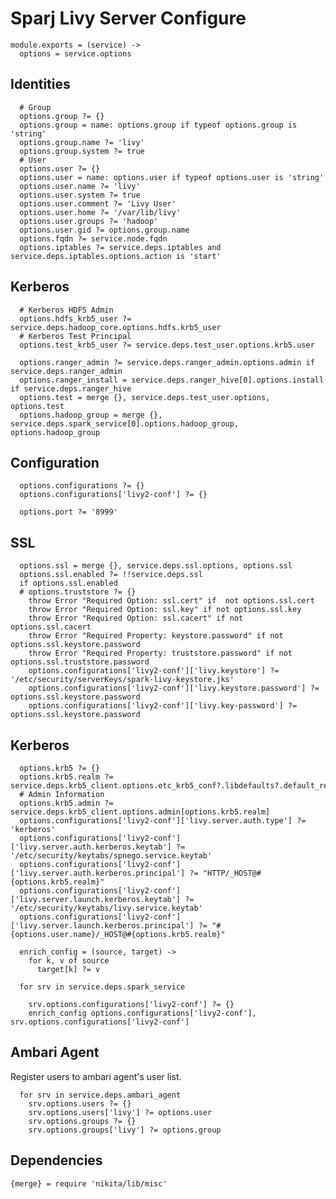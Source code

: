 
# Sparj Livy Server Configure

    module.exports = (service) ->
      options = service.options

## Identities

      # Group
      options.group ?= {}
      options.group = name: options.group if typeof options.group is 'string'
      options.group.name ?= 'livy'
      options.group.system ?= true
      # User
      options.user ?= {}
      options.user = name: options.user if typeof options.user is 'string'
      options.user.name ?= 'livy'
      options.user.system ?= true
      options.user.comment ?= 'Livy User'
      options.user.home ?= '/var/lib/livy'
      options.user.groups ?= 'hadoop'
      options.user.gid ?= options.group.name
      options.fqdn ?= service.node.fqdn
      options.iptables ?= service.deps.iptables and service.deps.iptables.options.action is 'start'

## Kerberos

      # Kerberos HDFS Admin
      options.hdfs_krb5_user ?= service.deps.hadoop_core.options.hdfs.krb5_user
      # Kerberos Test Principal
      options.test_krb5_user ?= service.deps.test_user.options.krb5.user

      options.ranger_admin ?= service.deps.ranger_admin.options.admin if service.deps.ranger_admin
      options.ranger_install = service.deps.ranger_hive[0].options.install if service.deps.ranger_hive
      options.test = merge {}, service.deps.test_user.options, options.test
      options.hadoop_group = merge {}, service.deps.spark_service[0].options.hadoop_group, options.hadoop_group

## Configuration

      options.configurations ?= {}
      options.configurations['livy2-conf'] ?= {}

      options.port ?= '8999'
      
## SSL

      options.ssl = merge {}, service.deps.ssl.options, options.ssl
      options.ssl.enabled ?= !!service.deps.ssl
      if options.ssl.enabled
      # options.truststore ?= {}
        throw Error "Required Option: ssl.cert" if  not options.ssl.cert
        throw Error "Required Option: ssl.key" if not options.ssl.key
        throw Error "Required Option: ssl.cacert" if not options.ssl.cacert
        throw Error "Required Property: keystore.password" if not options.ssl.keystore.password
        throw Error "Required Property: truststore.password" if not options.ssl.truststore.password
        options.configurations['livy2-conf']['livy.keystore'] ?= '/etc/security/serverKeys/spark-livy-keystore.jks'
        options.configurations['livy2-conf']['livy.keystore.password'] ?= options.ssl.keystore.password
        options.configurations['livy2-conf']['livy.key-password'] ?=  options.ssl.keystore.password
        
## Kerberos

      options.krb5 ?= {}
      options.krb5.realm ?= service.deps.krb5_client.options.etc_krb5_conf?.libdefaults?.default_realm
      # Admin Information
      options.krb5.admin ?= service.deps.krb5_client.options.admin[options.krb5.realm]
      options.configurations['livy2-conf']['livy.server.auth.type'] ?= 'kerberos'
      options.configurations['livy2-conf']['livy.server.auth.kerberos.keytab'] ?= '/etc/security/keytabs/spnego.service.keytab'
      options.configurations['livy2-conf']['livy.server.auth.kerberos.principal'] ?= "HTTP/_HOST@#{options.krb5.realm}"
      options.configurations['livy2-conf']['livy.server.launch.kerberos.keytab'] ?= '/etc/security/keytabs/livy.service.keytab'
      options.configurations['livy2-conf']['livy.server.launch.kerberos.principal'] ?= "#{options.user.name}/_HOST@#{options.krb5.realm}"

      enrich_config = (source, target) ->
        for k, v of source
          target[k] ?= v

      for srv in service.deps.spark_service

        srv.options.configurations['livy2-conf'] ?= {}
        enrich_config options.configurations['livy2-conf'], srv.options.configurations['livy2-conf']

## Ambari Agent
Register users to ambari agent's user list.

      for srv in service.deps.ambari_agent
        srv.options.users ?= {}
        srv.options.users['livy'] ?= options.user
        srv.options.groups ?= {}
        srv.options.groups['livy'] ?= options.group

## Dependencies

    {merge} = require 'nikita/lib/misc'
